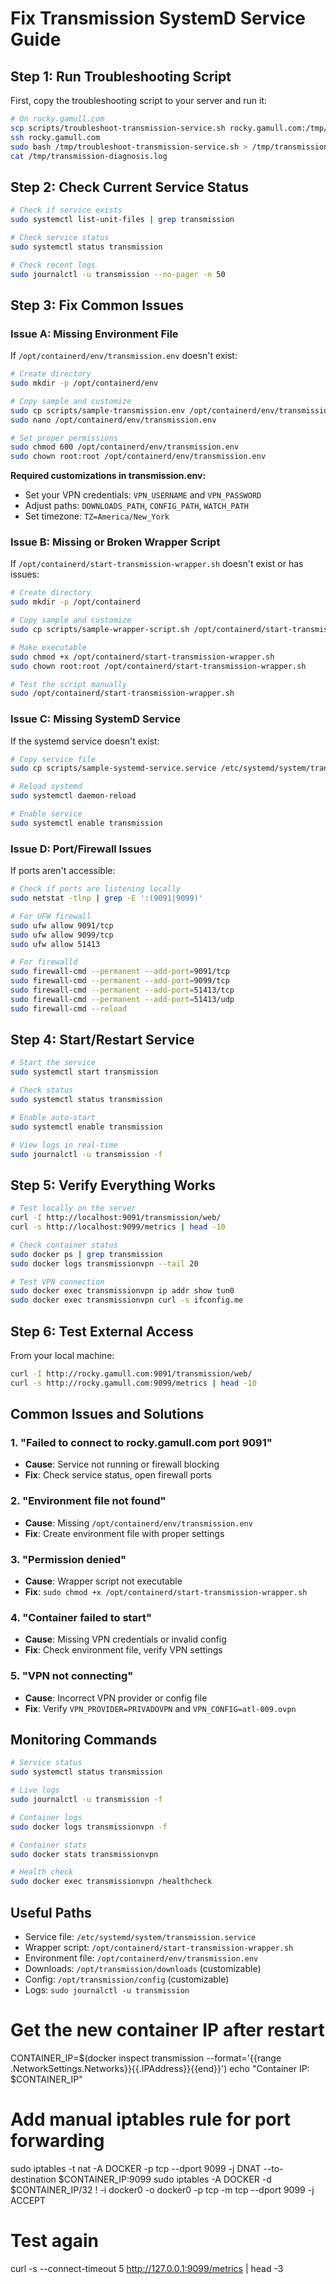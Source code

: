 # Fix Transmission SystemD Service Guide

## Step 1: Run Troubleshooting Script

First, copy the troubleshooting script to your server and run it:

```bash
# On rocky.gamull.com
scp scripts/troubleshoot-transmission-service.sh rocky.gamull.com:/tmp/
ssh rocky.gamull.com
sudo bash /tmp/troubleshoot-transmission-service.sh > /tmp/transmission-diagnosis.log 2>&1
cat /tmp/transmission-diagnosis.log
```

## Step 2: Check Current Service Status

```bash
# Check if service exists
sudo systemctl list-unit-files | grep transmission

# Check service status
sudo systemctl status transmission

# Check recent logs
sudo journalctl -u transmission --no-pager -n 50
```

## Step 3: Fix Common Issues

### Issue A: Missing Environment File

If `/opt/containerd/env/transmission.env` doesn't exist:

```bash
# Create directory
sudo mkdir -p /opt/containerd/env

# Copy sample and customize
sudo cp scripts/sample-transmission.env /opt/containerd/env/transmission.env
sudo nano /opt/containerd/env/transmission.env

# Set proper permissions
sudo chmod 600 /opt/containerd/env/transmission.env
sudo chown root:root /opt/containerd/env/transmission.env
```

**Required customizations in transmission.env:**
- Set your VPN credentials: `VPN_USERNAME` and `VPN_PASSWORD`
- Adjust paths: `DOWNLOADS_PATH`, `CONFIG_PATH`, `WATCH_PATH`
- Set timezone: `TZ=America/New_York`

### Issue B: Missing or Broken Wrapper Script

If `/opt/containerd/start-transmission-wrapper.sh` doesn't exist or has issues:

```bash
# Create directory
sudo mkdir -p /opt/containerd

# Copy sample and customize
sudo cp scripts/sample-wrapper-script.sh /opt/containerd/start-transmission-wrapper.sh

# Make executable
sudo chmod +x /opt/containerd/start-transmission-wrapper.sh
sudo chown root:root /opt/containerd/start-transmission-wrapper.sh

# Test the script manually
sudo /opt/containerd/start-transmission-wrapper.sh
```

### Issue C: Missing SystemD Service

If the systemd service doesn't exist:

```bash
# Copy service file
sudo cp scripts/sample-systemd-service.service /etc/systemd/system/transmission.service

# Reload systemd
sudo systemctl daemon-reload

# Enable service
sudo systemctl enable transmission
```

### Issue D: Port/Firewall Issues

If ports aren't accessible:

```bash
# Check if ports are listening locally
sudo netstat -tlnp | grep -E ':(9091|9099)'

# For UFW firewall
sudo ufw allow 9091/tcp
sudo ufw allow 9099/tcp
sudo ufw allow 51413

# For firewalld
sudo firewall-cmd --permanent --add-port=9091/tcp
sudo firewall-cmd --permanent --add-port=9099/tcp
sudo firewall-cmd --permanent --add-port=51413/tcp
sudo firewall-cmd --permanent --add-port=51413/udp
sudo firewall-cmd --reload
```

## Step 4: Start/Restart Service

```bash
# Start the service
sudo systemctl start transmission

# Check status
sudo systemctl status transmission

# Enable auto-start
sudo systemctl enable transmission

# View logs in real-time
sudo journalctl -u transmission -f
```

## Step 5: Verify Everything Works

```bash
# Test locally on the server
curl -I http://localhost:9091/transmission/web/
curl -s http://localhost:9099/metrics | head -10

# Check container status
sudo docker ps | grep transmission
sudo docker logs transmissionvpn --tail 20

# Test VPN connection
sudo docker exec transmissionvpn ip addr show tun0
sudo docker exec transmissionvpn curl -s ifconfig.me
```

## Step 6: Test External Access

From your local machine:
```bash
curl -I http://rocky.gamull.com:9091/transmission/web/
curl -s http://rocky.gamull.com:9099/metrics | head -10
```

## Common Issues and Solutions

### 1. "Failed to connect to rocky.gamull.com port 9091"
- **Cause**: Service not running or firewall blocking
- **Fix**: Check service status, open firewall ports

### 2. "Environment file not found"
- **Cause**: Missing `/opt/containerd/env/transmission.env`
- **Fix**: Create environment file with proper settings

### 3. "Permission denied"
- **Cause**: Wrapper script not executable
- **Fix**: `sudo chmod +x /opt/containerd/start-transmission-wrapper.sh`

### 4. "Container failed to start"
- **Cause**: Missing VPN credentials or invalid config
- **Fix**: Check environment file, verify VPN settings

### 5. "VPN not connecting"
- **Cause**: Incorrect VPN provider or config file
- **Fix**: Verify `VPN_PROVIDER=PRIVADOVPN` and `VPN_CONFIG=atl-009.ovpn`

## Monitoring Commands

```bash
# Service status
sudo systemctl status transmission

# Live logs
sudo journalctl -u transmission -f

# Container logs
sudo docker logs transmissionvpn -f

# Container stats
sudo docker stats transmissionvpn

# Health check
sudo docker exec transmissionvpn /healthcheck
```

## Useful Paths

- Service file: `/etc/systemd/system/transmission.service`
- Wrapper script: `/opt/containerd/start-transmission-wrapper.sh`
- Environment file: `/opt/containerd/env/transmission.env`
- Downloads: `/opt/transmission/downloads` (customizable)
- Config: `/opt/transmission/config` (customizable)
- Logs: `sudo journalctl -u transmission` 

# Get the new container IP after restart
CONTAINER_IP=$(docker inspect transmission --format='{{range .NetworkSettings.Networks}}{{.IPAddress}}{{end}}')
echo "Container IP: $CONTAINER_IP"

# Add manual iptables rule for port forwarding
sudo iptables -t nat -A DOCKER -p tcp --dport 9099 -j DNAT --to-destination $CONTAINER_IP:9099
sudo iptables -A DOCKER -d $CONTAINER_IP/32 ! -i docker0 -o docker0 -p tcp -m tcp --dport 9099 -j ACCEPT

# Test again
curl -s --connect-timeout 5 http://127.0.0.1:9099/metrics | head -3 